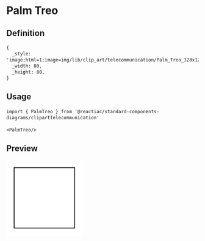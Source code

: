 # Palm Treo

## Definition

```
{
  _style: 'image;html=1;image=img/lib/clip_art/telecommunication/Palm_Treo_128x128.pngstrokeColor=none;',
  _width: 80,
  _height: 80,
}
```

## Usage

```
import { PalmTreo } from '@reactiac/standard-components-diagrams/clipartTelecommunication'

<PalmTreo/>
```

## Preview

<img src="./palm-treo.png" width="200"/>
